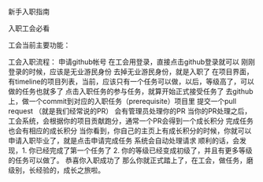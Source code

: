 新手入职指南

入职工会必看

工会当前主要功能：

工会入职流程：
申请github帐号
在工会用登录，直接点击github登录就可以
刚刚登录的时候，应该是无业游民身份
去掉无业游民身份，就是入职了
在项目界面，有timeline的项目列表，当前，应该只有一个任务可以做，以后，等级高了，可以做的任务也就多了
点击入职任务的参与任务，就算开始正式接受任务了
去github上，做一个commit到对应的入职任务（prerequisite）项目里
提交一个pull request （就是我们经常说的PR）
会有管理员处理你的PR
当你的PR处理之后，工会系统，会根据你的项目贡献跑分，通常一个PR会得到一个成长积分
完成任务也会有相应的成长积分
当你看到，你自己的主页上有成长积分的时候，你就可以申请入职毕业了，就是点击申请完成任务
系统会自动处理请求
顺利的话，会发现，1. 你已经完成了第一个任务了 2. 你的等级已经变成初级了，并且有更多等级的任务可以做了。
恭喜你入职成功了
那么你就正式踏上了，在工会，做任务，磨级别，长经验的，成长之旅啦。
